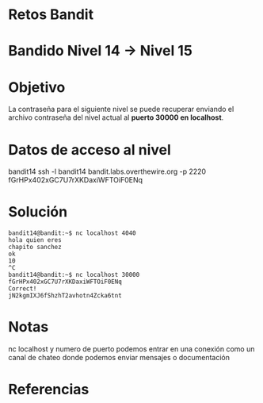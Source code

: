 # Retos Bandit 
# Bandido Nivel 14 → Nivel 15

# Objetivo 
La contraseña para el siguiente nivel se puede recuperar enviando el archivo contraseña del nivel actual al **puerto 30000 en localhost**.

# Datos de acceso al nivel 
bandit14
ssh -l bandit14 bandit.labs.overthewire.org -p 2220
fGrHPx402xGC7U7rXKDaxiWFTOiF0ENq
# Solución 
```
bandit14@bandit:~$ nc localhost 4040
hola quien eres
chapito sanchez
ok
10
^C
bandit14@bandit:~$ nc localhost 30000
fGrHPx402xGC7U7rXKDaxiWFTOiF0ENq
Correct!
jN2kgmIXJ6fShzhT2avhotn4Zcka6tnt

```

# Notas 
nc localhost y numero de puerto podemos entrar en una conexión como un canal de chateo donde podemos enviar mensajes o documentación  

# Referencias 
